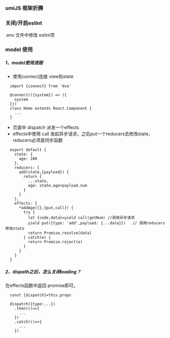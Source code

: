 ### umiJS 框架折腾

### 关闭/开启eslint
.env 文件中修改 eslint项

### model 使用
##### 1、model使用流程

- 使用connect连接 view和state
```
  import {connect} from 'dva'

  @connect(({system}) => ({
    system
  }))
  class Home extends React.Component {
    ...
  }
```

- 页面中 dispatch 派发一个effects
- effects中使用 call 发起异步请求，之后put一个reducers去修改state，reducers必须是同步函数
```
  export default {
    state: {
      age: 100
    },
    reducers: {
      add(state,{payload}) {
        return {
          ...state,
          age: state.age+payload.num
        }
      }
    },
    effects: {
      *addAge({},{put,call}) {
        try {
          let {code,data}=yield call(getNum) //调用异步请求
          yield put({type: 'add',payload: {...data}})   // 调用reducers修改state
          return Promise.resolve(data) 
        } catch(e) {
          return Promise.reject(e)
        }
      }
    }
  }
```
##### 2、dispath之后，怎么关闭loading？
 在effects函数中返回 promise即可。
```
  const {dispatch}=this.props
 
  dispatch({type:...})
    .then(()=>{
      ...
    })
    .catch(()=>{
      ...
    })
```
